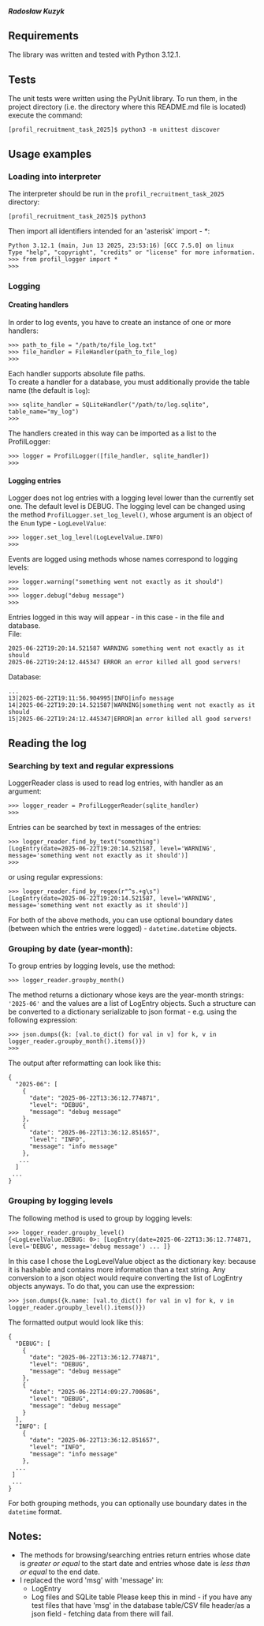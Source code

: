 ##### Radosław Kuzyk
## Requirements
The library was written and tested with Python 3.12.1.

## Tests
The unit tests were written using the PyUnit library. To run them, in the project directory
(i.e. the directory where this README.md file is located) execute the command:
```
[profil_recruitment_task_2025]$ python3 -m unittest discover
```

## Usage examples
### Loading into interpreter
The interpreter should be run in the `profil_recruitment_task_2025` directory:
```
[profil_recruitment_task_2025]$ python3
```
Then import all identifiers intended for an 'asterisk' import - *:
```
Python 3.12.1 (main, Jun 13 2025, 23:53:16) [GCC 7.5.0] on linux
Type "help", "copyright", "credits" or "license" for more information.
>>> from profil_logger import *
>>>
```
### Logging
#### Creating handlers
In order to log events, you have to create an instance of one or more handlers:
~~~
>>> path_to_file = "/path/to/file_log.txt"
>>> file_handler = FileHandler(path_to_file_log)
>>>
~~~
Each handler supports absolute file paths.  
To create a handler for
a database, you must additionally provide the table name (the default is `log`):
~~~
>>> sqlite_handler = SQLiteHandler("/path/to/log.sqlite", table_name="my_log")
>>>
~~~
The handlers created in this way can be imported as a list to the ProfilLogger:
~~~
>>> logger = ProfilLogger([file_handler, sqlite_handler])
>>>
~~~
#### Logging entries
Logger does not log entries with a logging level lower than the currently set one.
The default level is DEBUG. The logging level can be changed using the method
`ProfilLogger.set_log_level()`, whose argument is an object of the
`Enum` type - `LogLevelValue`:
~~~
>>> logger.set_log_level(LogLevelValue.INFO)
>>>
~~~
Events are logged using methods whose names correspond to logging levels:
~~~
>>> logger.warning("something went not exactly as it should")
>>>
>>> logger.debug("debug message")
>>>
~~~
Entries logged in this way will appear - in this case -
in the file and database.  
File:
~~~
2025-06-22T19:20:14.521587 WARNING something went not exactly as it should
2025-06-22T19:24:12.445347 ERROR an error killed all good servers!
~~~
Database:
~~~
...
13|2025-06-22T19:11:56.904995|INFO|info message
14|2025-06-22T19:20:14.521587|WARNING|something went not exactly as it should
15|2025-06-22T19:24:12.445347|ERROR|an error killed all good servers!
~~~

## Reading the log
### Searching by text and regular expressions
LoggerReader class is used to read log entries, with handler as an argument:
~~~
>>> logger_reader = ProfilLoggerReader(sqlite_handler)
>>>
~~~
Entries can be searched by text in messages of the entries:
~~~
>>> logger_reader.find_by_text("something")
[LogEntry(date=2025-06-22T19:20:14.521587, level='WARNING', message='something went not exactly as it should')]
>>>
~~~
or using regular expressions:
~~~
>>> logger_reader.find_by_regex(r"^s.+g\s")
[LogEntry(date=2025-06-22T19:20:14.521587, level='WARNING', message='something went not exactly as it should')]
~~~
For both of the above methods, you can use optional boundary dates (between which
the entries were logged) - `datetime.datetime` objects.

### Grouping by date (year-month):
To group entries by logging levels, use the method:
~~~
>>> logger_reader.groupby_month()
~~~
The method returns a dictionary whose keys are the year-month strings: `'2025-06'` and the values are a list of LogEntry objects.
Such a structure can be converted to a dictionary serializable to json format - e.g. using the following expression:
~~~
>>> json.dumps({k: [val.to_dict() for val in v] for k, v in logger_reader.groupby_month().items()})
>>>
~~~
The output after reformatting can look like this:
```
{
  "2025-06": [
    {
      "date": "2025-06-22T13:36:12.774871",
      "level": "DEBUG",
      "message": "debug message"
    },
    {
      "date": "2025-06-22T13:36:12.851657",
      "level": "INFO",
      "message": "info message"
    },
   ...
  ]
 ...
}
```
### Grouping by logging levels
The following method is used to group by logging levels:
~~~
>>> logger_reader.groupby_level()
{<LogLevelValue.DEBUG: 0>: [LogEntry(date=2025-06-22T13:36:12.774871, level='DEBUG', message='debug message') ... ]}
~~~
In this case I chose the LogLevelValue object as the dictionary key: because it is hashable and contains more information
than a text string. Any conversion to a json object would require converting the list
of LogEntry objects anyways. To do that, you can use the expression:
```
>>> json.dumps({k.name: [val.to_dict() for val in v] for k, v in logger_reader.groupby_level().items()})
```
The formatted output would look like this:
```
{
  "DEBUG": [
    {
      "date": "2025-06-22T13:36:12.774871",
      "level": "DEBUG",
      "message": "debug message"
    },
    {
      "date": "2025-06-22T14:09:27.700686",
      "level": "DEBUG",
      "message": "debug message"
    }
  ],
  "INFO": [
    {
      "date": "2025-06-22T13:36:12.851657",
      "level": "INFO",
      "message": "info message"
    },
  ...
 ]
 ...
}
```
For both grouping methods, you can optionally use boundary dates in the `datetime` format.

## Notes:
* The methods for browsing/searching entries return entries whose date is _greater or equal_ to the start date and entries whose date is _less than or equal_ to the end date.
* I replaced the word 'msg' with 'message' in:
  + LogEntry
  + Log files and SQLite table
Please keep this in mind - if you have any test files that have 'msg' in the database table/CSV file header/as a json field - fetching data from there will fail.
